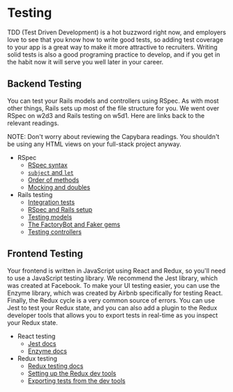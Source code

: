 # Testing

TDD (Test Driven Development) is a hot buzzword right now, and employers love to see that you know how to write good tests, so adding test coverage to your app is a great way to make it more attractive to recruiters.
Writing solid tests is also a good programing practice to develop, and if you get in the habit now it will serve you well later in your career.

## Backend Testing

You can test your Rails models and controllers using RSpec.
As with most other things, Rails sets up most of the file structure for you.
We went over RSpec on w2d3 and Rails testing on w5d1.
Here are links back to the relevant readings.

NOTE: Don't worry about reviewing the Capybara readings.
You shouldn't be using any HTML views on your full-stack project anyway.

* RSpec
  * [RSpec syntax][rspec-syntax]
  * [`subject` and `let`][subject-and-let]
  * [Order of methods][order-of-rspec-methods]
  * [Mocking and doubles][mocking-and-doubles]
* Rails testing
  * [Integration tests][integration-tests]
  * [RSpec and Rails setup][rspec-and-rails]
  * [Testing models][testing-models]
  * [The FactoryBot and Faker gems][factorybot-and-faker]
  * [Testing controllers][testing-controllers]

[rspec-syntax]: ../../ruby/readings/rspec-syntax.md
[subject-and-let]: ../../ruby/readings/subject-and-let.md
[order-of-rspec-methods]: ../../ruby/readings/rspec-order.md
[mocking-and-doubles]: ../../ruby/readings/test-doubles.md
[integration-tests]: ../../rails/readings/integration-testing.md
[rspec-and-rails]: ../../rails/readings/rspec-and-rails-setup.md
[testing-models]: ../../rails/readings/rspec-models.md
[factorybot-and-faker]: ../../rails/readings/factorybot-and-faker.md
[testing-controllers]: ../../rails/readings/rspec-controllers.md

## Frontend Testing

Your frontend is written in JavaScript using React and Redux, so you'll need to use a JavaScript testing library.
We recommend the Jest library, which was created at Facebook.
To make your UI testing easier, you can use the Enzyme library, which was created by Airbnb specifically for testing React.
Finally, the Redux cycle is a very common source of errors.
You can use Jest to test your Redux state, and you can also add a plugin to the Redux developer tools that allows you to export tests in real-time as you inspect your Redux state.

* React testing
  * [Jest docs][jest]
  * [Enzyme docs][enzyme]
* Redux testing
  * [Redux testing docs][redux-testing-docs]
  * [Setting up the Redux dev tools][redux-dev-tools]
  * [Exporting tests from the dev tools][gentest]

[jest]: https://facebook.github.io/jest/
[enzyme]: http://airbnb.io/enzyme/
[redux-testing-docs]: http://redux.js.org/docs/recipes/WritingTests.html
[redux-dev-tools]: ../../react/readings/redux_dev_tools.md
[gentest]: https://github.com/lapanoid/redux-devtools-gentest-plugin
